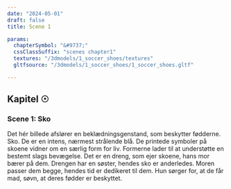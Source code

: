 ```yaml
---
date: "2024-05-01"
draft: false
title: Scene 1

params:
  chapterSymbol: "&#9737;"
  cssClassSuffix: "scenes chapter1"
  textures: "/3dmodels/1_soccer_shoes/textures"
  gltfsource: "/3dmodels/1_soccer_shoes/1_soccer_shoes.gltf"

---
```

## Kapitel &#9737;
### Scene 1: Sko
<canvas id="c"></canvas>

Det hér billede afslører en beklædningsgenstand, som beskytter fødderne. Sko. De er en intens, nærmest strålende blå. De printede symboler på skoene vidner om en særlig form for liv. Formerne lader til at understøtte en bestemt slags bevægelse. Det er en dreng, som ejer skoene, hans mor bærer på dem. Drengen har en søster, hendes sko er anderledes. Moren passer dem begge, hendes tid er dedikeret til dem. Hun sørger for, at de får mad, søvn, at deres fødder er beskyttet.



